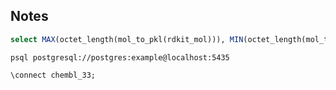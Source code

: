 ## Notes

```sql
select MAX(octet_length(mol_to_pkl(rdkit_mol))), MIN(octet_length(mol_to_pkl(rdkit_mol))), AVG(octet_length(mol_to_pkl(rdkit_mol))) from compound_structures;

```

```shell
psql postgresql://postgres:example@localhost:5435
```

```shell
\connect chembl_33;
```
